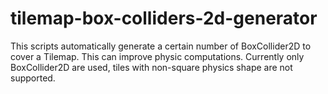 # tilemap-box-colliders-2d-generator
This scripts automatically generate a certain number of BoxCollider2D to cover a Tilemap. This can improve physic computations. Currently only BoxCollider2D are used, tiles with non-square physics shape are not supported.

